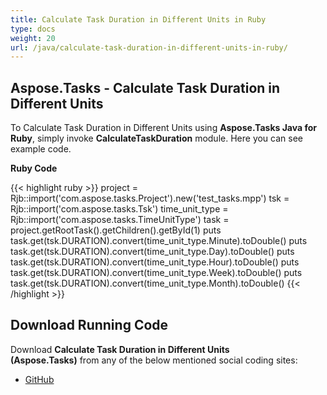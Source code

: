 ```yaml
---
title: Calculate Task Duration in Different Units in Ruby
type: docs
weight: 20
url: /java/calculate-task-duration-in-different-units-in-ruby/
---
```


## **Aspose.Tasks - Calculate Task Duration in Different Units**
To Calculate Task Duration in Different Units using **Aspose.Tasks Java for Ruby**, simply invoke **CalculateTaskDuration** module. Here you can see example code.

**Ruby Code**

{{< highlight ruby >}}
project = Rjb::import('com.aspose.tasks.Project').new('test_tasks.mpp')
tsk = Rjb::import('com.aspose.tasks.Tsk')
time_unit_type = Rjb::import('com.aspose.tasks.TimeUnitType')
task = project.getRootTask().getChildren().getById(1)
puts task.get(tsk.DURATION).convert(time_unit_type.Minute).toDouble()
puts task.get(tsk.DURATION).convert(time_unit_type.Day).toDouble()
puts task.get(tsk.DURATION).convert(time_unit_type.Hour).toDouble()
puts task.get(tsk.DURATION).convert(time_unit_type.Week).toDouble()
puts task.get(tsk.DURATION).convert(time_unit_type.Month).toDouble()
{{< /highlight >}}

## **Download Running Code**
Download **Calculate Task Duration in Different Units (Aspose.Tasks)** from any of the below mentioned social coding sites:

- [GitHub](https://github.com/aspose-tasks/Aspose.Tasks-for-Java/blob/master/Plugins/Aspose_Tasks_Java_for_Ruby/lib/asposetasksjava/Tasks/calculatetaskduration.rb)
